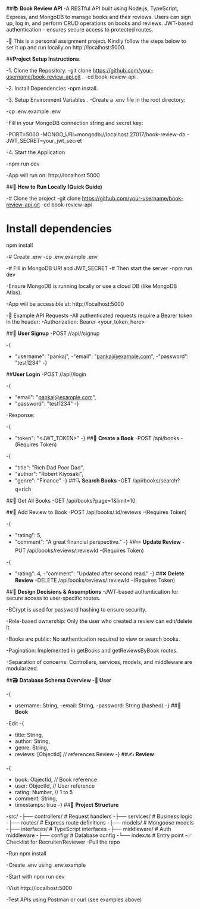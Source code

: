 ##📚 **Book Review API**
-A RESTful API built using Node.js, TypeScript, Express, and MongoDB to manage books and their reviews. Users can sign up, log in, and perform CRUD operations on books and reviews. JWT-based authentication -  ensures secure access to protected routes.

-📝 This is a personal assignment project. Kindly follow the steps below to set it up and run locally on http://localhost:5000.

 ##**Project Setup Instructions**.

-1. Clone the Repository.
-git clone https://github.com/your-username/book-review-api.git  .
-cd book-review-api    .

-2. Install Dependencies
-npm install.

-3. Setup Environment Variables .
-Create a .env file in the root directory:

-cp .env.example .env 

-Fill in your MongoDB connection string and secret key:

-PORT=5000
-MONGO_URI=mongodb://localhost:27017/book-review-db
-JWT_SECRET=your_jwt_secret

-4. Start the Application

-npm run dev

-App will run on: http://localhost:5000

##🚀 **How to Run Locally (Quick Guide)**

-# Clone the project
-git clone https://github.com/your-username/book-review-api.git
-cd book-review-api

# Install dependencies
npm install

-# Create .env
-cp .env.example .env

-# Fill in MongoDB URI and JWT_SECRET
-# Then start the server
-npm run dev

-Ensure MongoDB is running locally or use a cloud DB (like MongoDB Atlas).

-App will be accessible at: http://localhost:5000 

-📡 Example API Requests
-All authenticated requests require a Bearer token in the header:
-Authorization: Bearer <your_token_here>

##🔐 **User Signup**
-POST //api//signup

-{
 - "username": "pankaj",
  -"email": "pankaj@example.com",
  -"password": "test1234"
-}

##**User Login**
-POST //api//login

-{
-  "email": "pankaj@example.com",
 - "password": "test1234"
-}

-Response:


-{
-  "token": "<JWT_TOKEN>"
-}
##📘 **Create a Book**
-POST /api/books
-(Requires Token)


-{
-  "title": "Rich Dad Poor Dad",
 - "author": "Robert Kiyosaki",
 - "genre": "Finance"
-}
##🔍 **Search Books**
-GET /api/books/search?q=rich

##📖 Get All Books
-GET /api/books?page=1&limit=10

##📝 Add Review to Book
-POST /api/books/:id/reviews
-(Requires Token)

-{
-  "rating": 5,
 - "comment": "A great financial perspective."
-}
##✏️ **Update Review**
-PUT /api/books/reviews/:reviewId
-(Requires Token)

-{
 - "rating": 4,
  -"comment": "Updated after second read."
-}
##❌ **Delete Review**
-DELETE /api/books/reviews/:reviewId
-(Requires Token)

##🧠 **Design Decisions & Assumptions**
-JWT-based authentication for secure access to user-specific routes.

-BCrypt is used for password hashing to ensure security.

-Role-based ownership: Only the user who created a review can edit/delete it.

-Books are public: No authentication required to view or search books.

-Pagination: Implemented in getBooks and getReviewsByBook routes.

-Separation of concerns: Controllers, services, models, and middleware are modularized.

##🗃️ **Database Schema Overview
-👤 User**

-{
 - username: String,
  -email: String,
  -password: String (hashed)
-}
##📕 **Book**

-Edit
-{
-  title: String,
 - author: String,
 - genre: String,
 - reviews: [ObjectId] // references Review
-}
##✍️ **Review**

-{
-  book: ObjectId,  // Book reference
-  user: ObjectId,  // User reference
 - rating: Number,  // 1 to 5
 - comment: String,
 - timestamps: true
-}
##📂 **Project Structure**

-src/
-├── controllers/       # Request handlers
-├── services/          # Business logic
-├── routes/            # Express route definitions
-├── models/            # Mongoose models
-├── interfaces/        # TypeScript interfaces
-├── middleware/        # Auth middleware
-├── config/            # Database config
-└── index.ts           # Entry point
-✅ Checklist for Recruiter/Reviewer
 -Pull the repo

 -Run npm install

 -Create .env using .env.example

 -Start with npm run dev

 -Visit http://localhost:5000

 -Test APIs using Postman or curl (see examples above)
